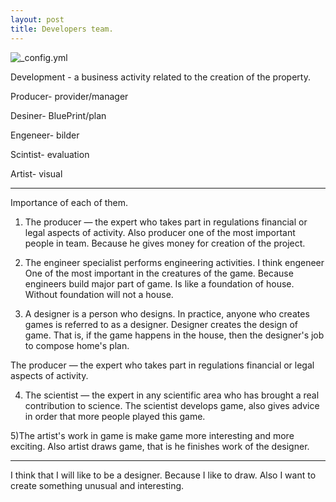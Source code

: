 ```yaml
---
layout: post
title: Developers team.
---
```


![_config.yml](http://1.bp.blogspot.com/-STMO8OWh5iM/VF1TvTzCajI/AAAAAAAAAu4/uU4hGqulVOI/s1600/image.png)

Development - a business activity related to the creation of the property.

Producer- provider/manager

Desiner- BluePrint/plan

Engeneer- bilder

Scintist- evaluation

Artist- visual

---
Importance of each of them.

1) The producer — the expert who takes part in regulations financial or legal aspects of activity. Also producer one of the most important people in team. Because he gives money for creation of the project.

2) The engineer specialist performs engineering activities. I think engeneer One of the most important in the creatures of the game. Because engineers build major part of game. Is like a foundation of house. Without foundation will not a house.

3) A designer is a person who designs. In practice, anyone who creates games is referred to as a designer. Designer creates the design of game. That is, if the game happens in the house, then the designer's job to compose home's plan.

The producer — the expert who takes part in regulations financial or legal aspects of activity.

4) The scientist — the expert in any scientific area who has brought a real contribution to science. The scientist develops game, also gives advice in order that more people played this game.

5)The artist's work in game is make game more interesting and more exciting. Also artist draws game, that is he finishes work of the designer.

---
I think that I will like to be a designer. Because I like to draw. Also I want to create something unusual and interesting.

